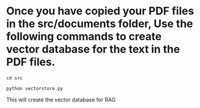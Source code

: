 
# Once you have copied your PDF files in the src/documents folder, Use the following commands to create vector database for the text in the PDF files.

`cd src`

`python vectorstore.py`

This will create the vector database for RAG

 


